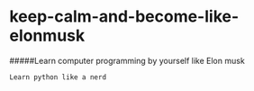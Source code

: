 # keep-calm-and-become-like-elonmusk
#####Learn computer programming by yourself like Elon musk
```
Learn python like a nerd
```
